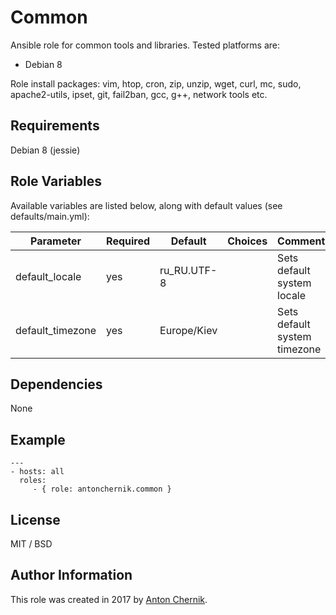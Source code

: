 Common
=========

Ansible role for common tools and libraries. Tested platforms are:
* Debian 8

Role install packages:
vim, htop, cron, zip, unzip, wget, curl, mc, sudo, apache2-utils, ipset, git, fail2ban, gcc, g++, network tools etc.

Requirements
------------

Debian 8 (jessie)

Role Variables
--------------

Available variables are listed below, along with default values (see defaults/main.yml):

| Parameter | Required | Default | Choices | Comments |
| ------------- | ------------- | ------------- | ------------- | ------------- |
| default_locale | yes | ru_RU.UTF-8 | | Sets default system locale |
| default_timezone  | yes | Europe/Kiev | | Sets default system timezone  |


Dependencies
------------

None

Example 
----------------
    ---
    - hosts: all
      roles:
         - { role: antonchernik.common }

License
-------

MIT / BSD

Author Information
------------------

This role was created in 2017 by [Anton Chernik](https://github.com/antonchernik).
